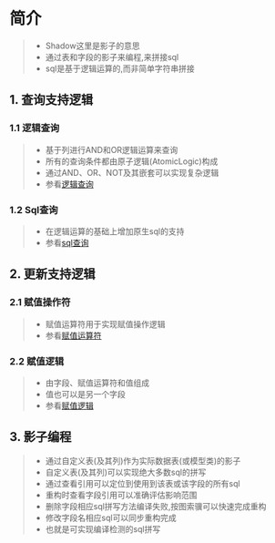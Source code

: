 # 简介
>* Shadow这里是影子的意思
>* 通过表和字段的影子来编程,来拼接sql
>* sql是基于逻辑运算的,而非简单字符串拼接

## 1. 查询支持逻辑
### 1.1 逻辑查询
>* 基于列进行AND和OR逻辑运算来查询
>* 所有的查询条件都由原子逻辑(AtomicLogic)构成
>* 通过AND、OR、NOT及其嵌套可以实现复杂逻辑
>* 参看[逻辑查询](./shadow/query/index.md)

### 1.2 Sql查询
>* 在逻辑运算的基础上增加原生sql的支持
>* 参看[sql查询](./shadow/sqlquery/index.md)

## 2. 更新支持逻辑
### 2.1 赋值操作符
>* 赋值运算符用于实现赋值操作逻辑
>* 参看[赋值运算符](./shadowcore/assign/symbol.md)

### 2.2 赋值逻辑
>* 由字段、赋值运算符和值组成
>* 值也可以是另一个字段
>* 参看[赋值逻辑](./shadowcore/assign/operation.md)

## 3. 影子编程
>* 通过自定义表(及其列)作为实际数据表(或模型类)的影子
>* 自定义表(及其列)可以实现绝大多数sql的拼写
>* 通过查看引用可以定位到使用到该表或该字段的所有sql
>* 重构时查看字段引用可以准确评估影响范围
>* 删除字段相应sql拼写方法编译失败,按图索骥可以快速完成重构
>* 修改字段名相应sql可以同步重构完成
>* 也就是可实现编译检测的sql拼写
